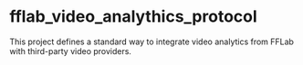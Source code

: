 # fflab_video_analythics_protocol
This project defines a standard way to integrate video analytics from FFLab with third-party video providers.
